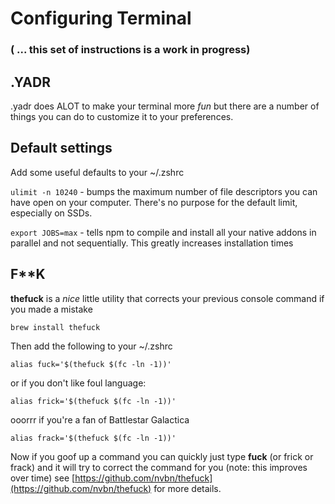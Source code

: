 # Configuring Terminal
### ( ... this set of instructions is a work in progress)

## .YADR
.yadr does ALOT to make your terminal more *fun* but there are a number of things you can do to customize it to your preferences. 

## Default settings
Add some useful defaults to your ~/.zshrc

`ulimit -n 10240` - bumps the maximum number of file descriptors you can have open on your computer. There's no purpose for the default limit, especially on SSDs.

`export JOBS=max` - tells npm to compile and install all your native addons in parallel and not sequentially. This greatly increases installation times

## F**K

**thefuck** is a *nice* little utility that corrects your previous console command if you made a mistake

	brew install thefuck

Then add the following to your ~/.zshrc

`alias fuck='$(thefuck $(fc -ln -1))'`

or if you don't like foul language:

`alias frick='$(thefuck $(fc -ln -1))'`

ooorrr if you're a fan of Battlestar Galactica 

`alias frack='$(thefuck $(fc -ln -1))'`

Now if you goof up a command you can quickly just type **fuck** (or frick or frack) and it will try to correct the command for you (note: this improves over time) see [https://github.com/nvbn/thefuck](https://github.com/nvbn/thefuck) for more details.

